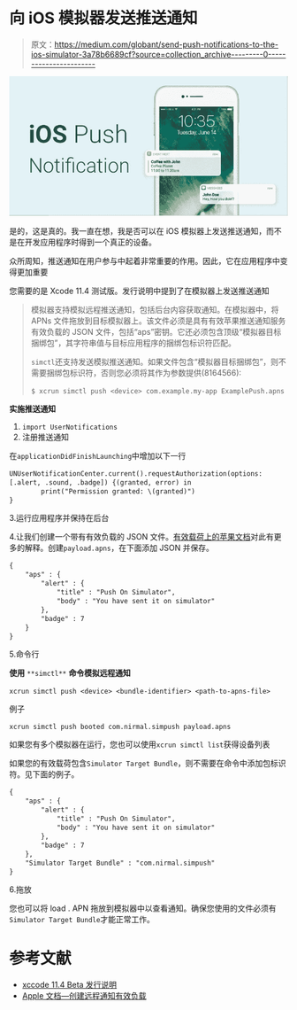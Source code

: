 # 向 iOS 模拟器发送推送通知

> 原文：<https://medium.com/globant/send-push-notifications-to-the-ios-simulator-3a78b6689cf?source=collection_archive---------0----------------------->

![](img/a1f9558d19e3508550ec5d476b54f709.png)

是的，这是真的。我一直在想，我是否可以在 iOS 模拟器上发送推送通知，而不是在开发应用程序时得到一个真正的设备。

众所周知，推送通知在用户参与中起着非常重要的作用。因此，它在应用程序中变得更加重要

您需要的是 Xcode 11.4 测试版。发行说明中提到了在模拟器上发送推送通知

> 模拟器支持模拟远程推送通知，包括后台内容获取通知。在模拟器中，将 APNs 文件拖放到目标模拟器上。该文件必须是具有有效苹果推送通知服务有效负载的 JSON 文件，包括“aps”密钥。它还必须包含顶级“模拟器目标捆绑包”，其字符串值与目标应用程序的捆绑包标识符匹配。
> 
> `simctl`还支持发送模拟推送通知。如果文件包含“模拟器目标捆绑包”，则不需要捆绑包标识符，否则您必须将其作为参数提供(8164566):
> 
> `$ xcrun simctl push <device> com.example.my-app ExamplePush.apns`

**实施推送通知**

1.  `import UserNotifications`
2.  注册推送通知

在`applicationDidFinishLaunching`中增加以下一行

```
UNUserNotificationCenter.current().requestAuthorization(options:   [.alert, .sound, .badge]) {(granted, error) in 
        print("Permission granted: \(granted)") 
}
```

3.运行应用程序并保持在后台

4.让我们创建一个带有有效负载的 JSON 文件。[有效载荷上的苹果文档](https://developer.apple.com/documentation/usernotifications/setting_up_a_remote_notification_server/generating_a_remote_notification?language=objc)对此有更多的解释。创建`payload.apns`，在下面添加 JSON 并保存。

```
{
    "aps" : {
        "alert" : {
            "title" : "Push On Simulator",
            "body" : "You have sent it on simulator"
        },
        "badge" : 7
    }
}
```

5.命令行

**使用** `**simctl**` **命令模拟远程通知**

`xcrun simctl push <device> <bundle-identifier> <path-to-apns-file>`

例子

```
xcrun simctl push booted com.nirmal.simpush payload.apns
```

如果您有多个模拟器在运行，您也可以使用`xcrun simctl list`获得设备列表

如果您的有效载荷包含`Simulator Target Bundle`，则不需要在命令中添加包标识符。见下面的例子。

```
{
    "aps" : {
        "alert" : {
            "title" : "Push On Simulator",
            "body" : "You have sent it on simulator"
        },
        "badge" : 7
    },
    "Simulator Target Bundle" : "com.nirmal.simpush"
}
```

6.拖放

您也可以将 load . APN 拖放到模拟器中以查看通知。确保您使用的文件必须有`Simulator Target Bundle`才能正常工作。

# **参考文献**

*   [xccode 11.4 Beta 发行说明](https://developer.apple.com/documentation/xcode_release_notes/xcode_11_4_beta_release_notes/)
*   [Apple 文档—创建远程通知有效负载](https://developer.apple.com/library/archive/documentation/NetworkingInternet/Conceptual/RemoteNotificationsPG/CreatingtheNotificationPayload.html)